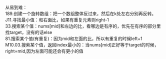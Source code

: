 从易到难：    
189.创建一个旋转数组：把一个数组整体反过来，然后在k处左右分别再反转。    
J11.寻找最小值：和右面比，如果有重复元素则right-1      
33.搜索某个值：nums[mid]和左边的比，看哪边是有序的，优先在有序的部分里找target，没有的话else    
81.搜索某个值(有重复)：因为mid和左面的比，所以有重复的时候left+1    
M10.03.搜索某个值，返回index最小的：当nums[mid]正好等于target的时候，right=mid,因为左面可能还会有更小的值    
